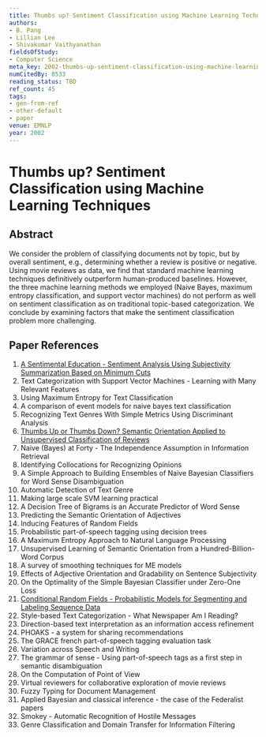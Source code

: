 ```yaml
---
title: Thumbs up? Sentiment Classification using Machine Learning Techniques
authors:
- B. Pang
- Lillian Lee
- Shivakumar Vaithyanathan
fieldsOfStudy:
- Computer Science
meta_key: 2002-thumbs-up-sentiment-classification-using-machine-learning-techniques
numCitedBy: 8533
reading_status: TBD
ref_count: 45
tags:
- gen-from-ref
- other-default
- paper
venue: EMNLP
year: 2002
---
```


# Thumbs up? Sentiment Classification using Machine Learning Techniques

## Abstract

We consider the problem of classifying documents not by topic, but by overall sentiment, e.g., determining whether a review is positive or negative. Using movie reviews as data, we find that standard machine learning techniques definitively outperform human-produced baselines. However, the three machine learning methods we employed (Naive Bayes, maximum entropy classification, and support vector machines) do not perform as well on sentiment classification as on traditional topic-based categorization. We conclude by examining factors that make the sentiment classification problem more challenging.

## Paper References

1. [A Sentimental Education - Sentiment Analysis Using Subjectivity Summarization Based on Minimum Cuts](2004-a-sentimental-education-sentiment-analysis-using-subjectivity-summarization-based-on-minimum-cuts)
2. Text Categorization with Support Vector Machines - Learning with Many Relevant Features
3. Using Maximum Entropy for Text Classification
4. A comparison of event models for naive bayes text classification
5. Recognizing Text Genres With Simple Metrics Using Discriminant Analysis
6. [Thumbs Up or Thumbs Down? Semantic Orientation Applied to Unsupervised Classification of Reviews](2002-thumbs-up-or-thumbs-down-semantic-orientation-applied-to-unsupervised-classification-of-reviews)
7. Naive (Bayes) at Forty - The Independence Assumption in Information Retrieval
8. Identifying Collocations for Recognizing Opinions
9. A Simple Approach to Building Ensembles of Naive Bayesian Classifiers for Word Sense Disambiguation
10. Automatic Detection of Text Genre
11. Making large scale SVM learning practical
12. A Decision Tree of Bigrams is an Accurate Predictor of Word Sense
13. Predicting the Semantic Orientation of Adjectives
14. Inducing Features of Random Fields
15. Probabilistic part-of-speech tagging using decision trees
16. A Maximum Entropy Approach to Natural Language Processing
17. Unsupervised Learning of Semantic Orientation from a Hundred-Billion-Word Corpus
18. A survey of smoothing techniques for ME models
19. Effects of Adjective Orientation and Gradability on Sentence Subjectivity
20. On the Optimality of the Simple Bayesian Classifier under Zero-One Loss
21. [Conditional Random Fields - Probabilistic Models for Segmenting and Labeling Sequence Data](2001-conditional-random-fields-probabilistic-models-for-segmenting-and-labeling-sequence-data)
22. Style-based Text Categorization - What Newspaper Am I Reading?
23. Direction-based text interpretation as an information access refinement
24. PHOAKS - a system for sharing recommendations
25. The GRACE french part-of-speech tagging evaluation task
26. Variation across Speech and Writing
27. The grammar of sense - Using part-of-speech tags as a first step in semantic disambiguation
28. On the Computation of Point of View
29. Virtual reviewers for collaborative exploration of movie reviews
30. Fuzzy Typing for Document Management
31. Applied Bayesian and classical inference - the case of the Federalist papers
32. Smokey - Automatic Recognition of Hostile Messages
33. Genre Classification and Domain Transfer for Information Filtering
